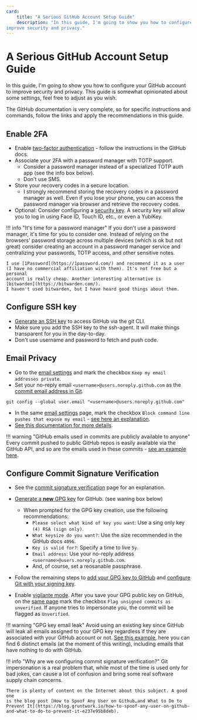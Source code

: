 ```yaml
---
card:
    title: "A Serious GitHub Account Setup Guide"
    description: "In this guide, I'm going to show you how to configure your GitHub account to
improve security and privacy."
---
```


# A Serious GitHub Account Setup Guide

In this guide, I'm going to show you how to configure your GitHub account to
improve security and privacy. This guide is somewhat opinionated about some
settings, feel free to adjust as you wish.

The GitHub documentation is very complete, so for specific instructions and
commands, follow the links and apply the recommendations in this guide.

## Enable 2FA

- Enable [two-factor authentication](https://docs.github.com/en/authentication/securing-your-account-with-two-factor-authentication-2fa/configuring-two-factor-authentication) - follow the instructions in the GitHub
docs.
- Associate your 2FA with a password manager with TOTP support.
    - Consider a password manager instead of a specialized TOTP auth
    app (see the info box below).
    - Don't use SMS.
- Store your recovery codes in a secure location.
    - I strongly recommend storing the recovery codes in a password manager as
    well. Even if you lose your phone, you can access the password manager via
    browser and retrieve the recovery codes.
- Optional: Consider configuring a [security key](https://docs.github.com/en/authentication/securing-your-account-with-two-factor-authentication-2fa/configuring-two-factor-authentication#configuring-two-factor-authentication-using-a-security-key).
A security key will allow you to log in using Face ID, Touch ID, etc., or even a
YubiKey.

!!! info "It's time for a password manager"
    If you don't use a password manager, it's time for you to consider one.
    Instead of relying on the browsers' password storage across multiple devices
    (which is ok but not great) consider creating an account in a password
    manager service and centralizing your passwords, TOTP access, and other
    sensitive notes.

    I use [1Password](https://1password.com/) and recommend it as a user
    (I have no commercial affiliation with them). It's not free but a personal
    account is really cheap. Another interesting alternative is [bitwarden](https://bitwarden.com/).
    I haven't used bitwarden, but I have heard good things about them.

## Configure SSH key

- [Generate an SSH key](https://docs.github.com/en/authentication/connecting-to-github-with-ssh/generating-a-new-ssh-key-and-adding-it-to-the-ssh-agent) to access GitHub via
the git CLI.
- Make sure you add the SSH key to the ssh-agent.
It will make things transparent for you in the day-to-day.
- Don't use username and password to fetch and push code.

## Email Privacy

- Go to the [email settings](https://github.com/settings/emails) and mark
the checkbox `Keep my email addresses private`.
- Set your no-reply email `<username>@users.noreply.github.com` as the [commit email address in Git](https://docs.github.com/en/account-and-profile/setting-up-and-managing-your-personal-account-on-github/managing-email-preferences/setting-your-commit-email-address#setting-your-commit-email-address-in-git).
```shell
git config --global user.email "<username>@users.noreply.github.com"
```
- In the same [email settings](https://github.com/settings/emails) page, mark
the checkbox `Block command line pushes that expose my email` -
[see here an explanation](https://docs.github.com/en/account-and-profile/setting-up-and-managing-your-personal-account-on-github/managing-email-preferences/blocking-command-line-pushes-that-expose-your-personal-email-address).
- [See this documentation for more details](https://docs.github.com/en/account-and-profile/setting-up-and-managing-your-personal-account-on-github/managing-email-preferences/setting-your-commit-email-address).

!!! warning "GitHub emails used in commits are publicly available to anyone"
    Every commit pushed to public GitHub repos is easily available via the
    GitHub API, and so are the emails used in these commits - [see an example
    here](https://api.github.com/repos/torvalds/linux/commits/f6eb0fed6a3957c0b93e3a00c1ffaad84d4ffc31).

## Configure Commit Signature Verification

- See the [commit signature verification](https://docs.github.com/en/authentication/managing-commit-signature-verification/about-commit-signature-verification) page for an explanation.
- [Generate a **new** GPG key](https://docs.github.com/en/authentication/managing-commit-signature-verification/generating-a-new-gpg-key)
for GitHub. (see waning box below)
    - When prompted for the GPG key creation, use the following recommendations:
        - `Please select what kind of key you want`: Use a sing only key
        `(4) RSA (sign only)`.
        - `What keysize do you want?`: Use the size recommended in the GitHub
        docs `4096`.
        - `Key is valid for?`: Specify a time to live `5y`.
        - `Email address`: Use your no-reply address `<username>@users.noreply.github.com`.
        - And, of course, set a reosanable passphrase.

- Follow the remaining steps to [add your GPG key to GitHub](https://docs.github.com/en/authentication/managing-commit-signature-verification/adding-a-gpg-key-to-your-github-account)
and [configure Git with your signing key](https://docs.github.com/en/authentication/managing-commit-signature-verification/telling-git-about-your-signing-key).
- Enable [vigilante mode](https://docs.github.com/en/authentication/managing-commit-signature-verification/displaying-verification-statuses-for-all-of-your-commits). After you save your
GPG public key on GitHub, on the [same page](https://github.com/settings/keys)
mark the checkbox `Flag unsigned commits as unverified`. If anyone tries to
impersonate you, the commit will be flagged as `Unverified`.

!!! warning "GPG key email leak"
    Avoid using an existing key since GitHub will leak all emails assigned to
    your GPG key regardless if they are associated with your GitHub account or
    not. [See this example](https://api.github.com/users/dschuermann/gpg_keys),
    here you can find 6 distinct emails (at the moment of this writing),
    including emails that have nothing to do with GitHub.

!!! info "Why are we configuring commit signature verification?"
    Git impersonation is a real problem that, while most of the time is used
    only for bad jokes, can cause a lot of confusion and bring some real
    software supply chain concerns.

    There is plenty of content on the Internet about this subject. A good one
    is the blog post [How to Spoof Any User on Github…and What to Do to Prevent It](https://blog.gruntwork.io/how-to-spoof-any-user-on-github-and-what-to-do-to-prevent-it-e237e95b8deb).
